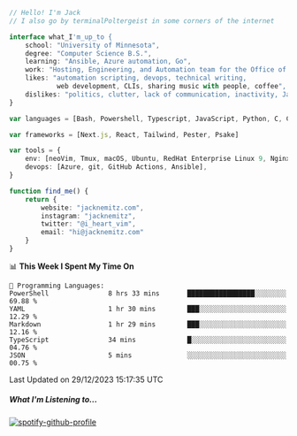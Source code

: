 ```typescript
// Hello! I'm Jack
// I also go by terminalPoltergeist in some corners of the internet

interface what_I'm_up_to {
    school: "University of Minnesota",
    degree: "Computer Science B.S.",
    learning: "Ansible, Azure automation, Go",
    work: "Hosting, Engineering, and Automation team for the Office of Information Technology at UMN",
    likes: "automation scripting, devops, technical writing,
            web development, CLIs, sharing music with people, coffee",
    dislikes: "politics, clutter, lack of communication, inactivity, Java",
}

var languages = [Bash, Powershell, Typescript, JavaScript, Python, C, C++]

var frameworks = [Next.js, React, Tailwind, Pester, Psake]

var tools = {
    env: [neoVim, Tmux, macOS, Ubuntu, RedHat Enterprise Linux 9, Nginx, DigitalOcean, Cloudflare],
    devops: [Azure, git, GitHub Actions, Ansible],
}

function find_me() {
    return {
        website: "jacknemitz.com",
        instagram: "jacknemitz",
        twitter: "@i_heart_vim",
        email: "hi@jacknemitz.com"
    }
}
```

<!--START_SECTION:waka-->
📊 **This Week I Spent My Time On** 

```text
💬 Programming Languages: 
PowerShell               8 hrs 33 mins       █████████████████░░░░░░░░   69.88 % 
YAML                     1 hr 30 mins        ███░░░░░░░░░░░░░░░░░░░░░░   12.29 % 
Markdown                 1 hr 29 mins        ███░░░░░░░░░░░░░░░░░░░░░░   12.16 % 
TypeScript               34 mins             █░░░░░░░░░░░░░░░░░░░░░░░░   04.76 % 
JSON                     5 mins              ░░░░░░░░░░░░░░░░░░░░░░░░░   00.75 % 
```


 Last Updated on 29/12/2023 15:17:35 UTC
<!--END_SECTION:waka-->

##### What I'm Listening to...

[![spotify-github-profile](https://spotify-github-profile.vercel.app/api/view?uid=jack.nemitz&cover_image=true&show_offline=true&bar_color=53b14f&bar_color_cover=false&background_color=121212FF)](https://spotify-github-profile.vercel.app/api/view?uid=jack.nemitz&redirect=true)

